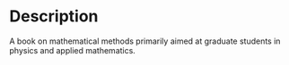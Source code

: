 Description
===========
A book on mathematical methods primarily aimed at graduate students in physics and applied mathematics.
